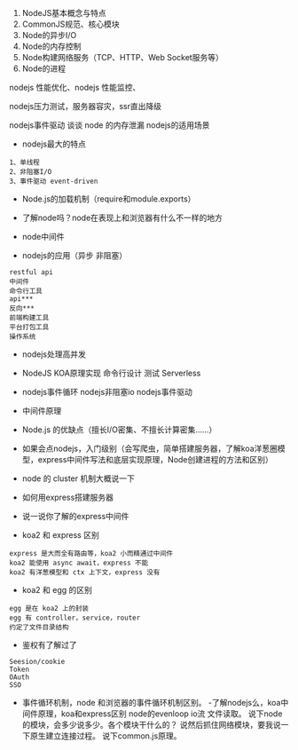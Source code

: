1. NodeJS基本概念与特点
2. CommonJS规范、核心模块
3. Node的异步I/O
4. Node的内存控制
5. Node构建网络服务（TCP、HTTP、Web Socket服务等）
6. Node的进程

nodejs 性能优化、nodejs 性能监控、

nodejs压力测试，服务器容灾，ssr直出降级

nodejs事件驱动
谈谈 node 的内存泄漏
nodejs的适用场景

- nodejs最大的特点
``` 
1、单线程
2、非阻塞I/O
3、事件驱动 event-driven
```

- Node.js的加载机制（require和module.exports）
- 了解node吗？node在表现上和浏览器有什么不一样的地方
- node中间件



- nodejs的应用（异步 非阻塞）
``` 
restful api
中间件
命令行工具
api***
反向***
前端构建工具
平台打包工具
操作系统

```
- nodejs处理高并发
- NodeJS
  KOA原理实现
  命令行设计
  测试
  Serverless
  
- nodejs事件循环
  nodejs非阻塞io
  nodejs事件驱动
  
- 中间件原理
- Node.js 的优缺点（擅长I/O密集、不擅长计算密集……）

- 如果会点nodejs，入门级别（会写爬虫，简单搭建服务器，了解koa洋葱圈模型，express中间件写法和底层实现原理，Node创建进程的方法和区别）

- node 的 cluster 机制大概说一下
- 如何用express搭建服务器
- 说一说你了解的express中间件

- koa2 和 express 区别
``` 
express 是大而全有路由等，koa2 小而精通过中间件
koa2 能使用 async await，express 不能
koa2 有洋葱模型和 ctx 上下文，express 没有
```

- koa2 和 egg 的区别
``` 
egg 是在 koa2 上的封装
egg 有 controller，service，router
约定了文件目录结构
```

- 鉴权有了解过了
```
Seesion/cookie
Token
OAuth
SSO

```
- 事件循环机制，node 和浏览器的事件循环机制区别。
-了解nodejs么，koa中间件原理，koa和express区别
node的evenloop
io流
文件读取。
说下node的模块，会多少说多少。各个模块干什么的？
说然后抓住网络模块，要我说一下原生建立连接过程。
说下common.js原理。
